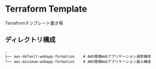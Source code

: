 # Terraform Template

Terraformテンプレート置き場

## ディレクトリ構成

```
.
├── aws-default-webapp-formation    # AWS環境Webアプリケーション通常構成
└── aws-minimum-webapp-formation    # AWS環境Webアプリケーション最小構成
```
